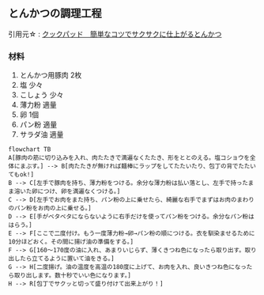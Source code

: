 ## とんかつの調理工程
引用元☆ : [クックパッド　簡単なコツでサクサクに仕上がるとんかつ](https://cookpad.com/recipe/3105823)
### 材料
1. とんかつ用豚肉 2枚
2. 塩 少々
3. こしょう 少々
4. 薄力粉 適量
5. 卵 1個
6. パン粉 適量
7. サラダ油 適量
```mermaid
flowchart TB
A[豚肉の筋に切り込みを入れ、肉たたきで満遍なくたたき、形をととのえる。塩コショウを全体にまぶす。] --> B[肉たたきが無ければ麺棒にラップをしてたたいたり、包丁の背でたたいてもok!]
B --> C[左手で豚肉を持ち、薄力粉をつける。余分な薄力粉は払い落とし、左手で持ったまま溶いた卵につけ、卵を満遍なくつける。]
C --> D[左手でお肉をまた持ち、パン粉の上に乗せたら、綺麗な右手でまずはお肉のまわりのパン粉をお肉の上に乗せる。]
D --> E[手がベタベタにならないように右手だけを使ってパン粉をつける。余分なパン粉ははらう。]
E --> F[ここで二度付け。もう一度薄力粉→卵→パン粉の順につける。衣を馴染ませるために10分ほどおく。その間に揚げ油の準備をする。]
F --> G[160〜170度の油に入れ、あまりいじらず、薄くきつね色になったら取り出す。取り出したら立てるように置いて油をきる。]
G --> H[二度揚げ。油の温度を高温の180度に上げて、お肉を入れ、良いきつね色になったら取り出します。数十秒でいい色になります。]
H --> R[包丁でサクッと切って盛り付けて出来上がり！]
```